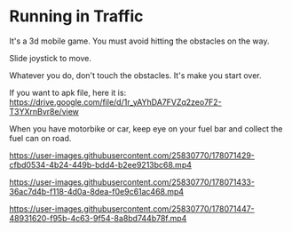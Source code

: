 # Running in Traffic
It's a 3d mobile game. You must avoid hitting the obstacles on the way.

Slide joystick to move.

Whatever you do, don't touch the obstacles. It's make you start over.

If you want to apk file, here it is: https://drive.google.com/file/d/1r_yAYhDA7FVZq2zeo7F2-T3YXrnBvr8e/view

When you have motorbike or car, keep eye on your fuel bar and collect the fuel can on road.




https://user-images.githubusercontent.com/25830770/178071429-cfbd0534-4b24-449b-bdd4-b2ee9213bc68.mp4



https://user-images.githubusercontent.com/25830770/178071433-36ac7d4b-f118-4d0a-8dea-f0e9c61ac468.mp4



https://user-images.githubusercontent.com/25830770/178071447-48931620-f95b-4c63-9f54-8a8bd744b78f.mp4

